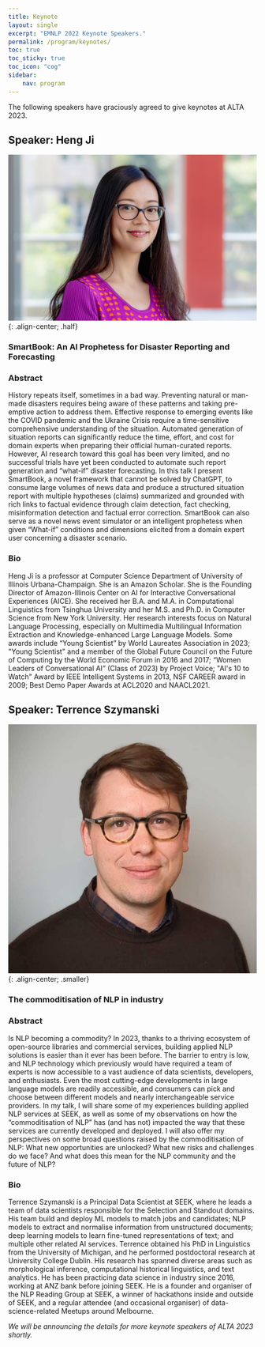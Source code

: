 ```yaml
---
title: Keynote 
layout: single
excerpt: "EMNLP 2022 Keynote Speakers."
permalink: /program/keynotes/
toc: true
toc_sticky: true
toc_icon: "cog"
sidebar: 
    nav: program
---
```

<style>
    .half {
    width: 50%;
    height: 50%
    }
    .smaller {
    width: 40%;
    height: 40%
    }
</style>
    

The following speakers have graciously agreed to give keynotes at ALTA 2023.

## Speaker: Heng Ji

![Heng Ji](/assets/images/keynotes/HengJi.jpg){: .align-center; .half}

### SmartBook: An AI Prophetess for Disaster Reporting and Forecasting

### Abstract
History repeats itself, sometimes in a bad way. Preventing natural or man-made disasters requires being aware of these patterns and taking pre-emptive action to address them. Effective response to emerging events like the COVID pandemic and the Ukraine Crisis require a time-sensitive comprehensive understanding of the situation. Automated generation of situation reports can significantly reduce the time, effort, and cost for domain experts when preparing their official human-curated reports. However, AI research toward this goal has been very limited, and no successful trials have yet been conducted to automate such report generation and “what-if” disaster forecasting. In this talk I present SmartBook, a novel framework that cannot be solved by ChatGPT, to consume large volumes of news data and produce a structured situation report with multiple hypotheses (claims) summarized and grounded with rich links to factual evidence through claim detection, fact checking, misinformation detection and factual error correction. SmartBook can also serve as a novel news event simulator or an intelligent prophetess when given “What-if” conditions and dimensions elicited from a domain expert user concerning a disaster scenario. 

### Bio
Heng Ji is a professor at Computer Science Department of University of Illinois Urbana-Champaign. She is an Amazon Scholar. She is the Founding Director of Amazon-Illinois Center on AI for Interactive Conversational Experiences (AICE). She received her B.A. and M.A. in Computational Linguistics from Tsinghua University and her M.S. and Ph.D. in Computer Science from New York University. Her research interests focus on Natural Language Processing, especially on Multimedia Multilingual Information Extraction and Knowledge-enhanced Large Language Models. Some awards include “Young Scientist” by World Laureates Association in 2023; "Young Scientist" and a member of the Global Future Council on the Future of Computing by the World Economic Forum in 2016 and 2017; “Women Leaders of Conversational AI” (Class of 2023) by Project Voice; "AI's 10 to Watch" Award by IEEE Intelligent Systems in 2013, NSF CAREER award in 2009; Best Demo Paper Awards at ACL2020 and NAACL2021. 


## Speaker: Terrence Szymanski

![Terrence Szymanski](/assets/images/keynotes/Terry.jpg){: .align-center; .smaller}

### The commoditisation of NLP in industry

### Abstract
Is NLP becoming a commodity? In 2023, thanks to a thriving ecosystem of open-source libraries and commercial services, building applied NLP solutions is easier than it ever has been before. The barrier to entry is low, and NLP technology which previously would have required a team of experts is now accessible to a vast audience of data scientists, developers, and enthusiasts. Even the most cutting-edge developments in large language models are readily accessible, and consumers can pick and choose between different models and nearly interchangeable service providers. In my talk, I will share some of my experiences building applied NLP services at SEEK, as well as some of my observations on how the “commoditisation of NLP” has (and has not) impacted the way that these services are currently developed and deployed. I will also offer my perspectives on some broad questions raised by the commoditisation of NLP: What new opportunities are unlocked? What new risks and challenges do we face? And what does this mean for the NLP community and the future of NLP?


### Bio
Terrence Szymanski is a Principal Data Scientist at SEEK, where he leads a team of data scientists responsible for the Selection and Standout domains. His team build and deploy ML models to match jobs and candidates; NLP models to extract and normalise information from unstructured documents; deep learning models to learn fine-tuned representations of text; and multiple other related AI services. Terrence obtained his PhD in Linguistics from the University of Michigan, and he performed postdoctoral research at University College Dublin. His research has spanned diverse areas such as morphological inference, computational historical linguistics, and text analytics. He has been practicing data science in industry since 2016, working at ANZ bank before joining SEEK. He is a founder and organiser of the NLP Reading Group at SEEK, a winner of hackathons inside and outside of SEEK, and a regular attendee (and occasional organiser) of data-science-related Meetups around Melbourne.


*We will be announcing the details for more keynote speakers of ALTA 2023 shortly.*